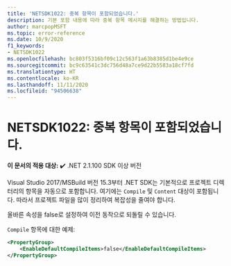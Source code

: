 ```yaml
---
title: 'NETSDK1022: 중복 항목이 포함되었습니다.'
description: 기본 포함 내용에 따라 중복 항목 메시지를 해결하는 방법입니다.
author: marcpopMSFT
ms.topic: error-reference
ms.date: 10/9/2020
f1_keywords:
- NETSDK1022
ms.openlocfilehash: bc803f5316bf09c12c563f1a63b8385d1be4e9ce
ms.sourcegitcommit: bc9c63541c3dc756d48a7ce9d22b5583a18cf7fd
ms.translationtype: HT
ms.contentlocale: ko-KR
ms.lasthandoff: 11/11/2020
ms.locfileid: "94506638"
---
```

# <a name="netsdk1022-duplicate-items-were-included"></a>NETSDK1022: 중복 항목이 포함되었습니다.

**이 문서의 적용 대상:** ✔️ .NET 2.1.100 SDK 이상 버전

Visual Studio 2017/MSBuild 버전 15.3부터 .NET SDK는 기본적으로 프로젝트 디렉터리의 항목을 자동으로 포함합니다.  여기에는 `Compile` 및 `Content` 대상이 포함됩니다.  따라서 프로젝트 파일을 많이 정리하여 복잡성을 줄여야 합니다.

올바른 속성을 false로 설정하여 이전 동작으로 되돌릴 수 있습니다.

`Compile` 항목에 대한 예제:

```xml
<PropertyGroup>
    <EnableDefaultCompileItems>false</EnableDefaultCompileItems>
</PropertyGroup>
```
